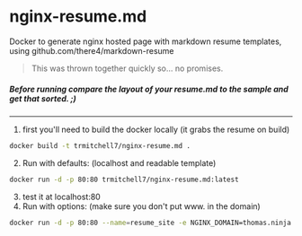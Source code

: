 # nginx-resume.md
Docker to generate nginx hosted page with markdown resume templates, using github.com/there4/markdown-resume

> This was thrown together quickly so... no promises.

##### Before running compare the layout of your resume.md to the sample and get that sorted. ;)

---

1. first you'll need to build the docker locally (it grabs the resume on build)
```bash
docker build -t trmitchell7/nginx-resume.md .
```
2. Run with defaults: (localhost and readable template)
```bash
docker run -d -p 80:80 trmitchell7/nginx-resume.md:latest
```
3. test it at localhost:80
4. Run with options: (make sure you don't put www. in the domain)
```bash
docker run -d -p 80:80 --name=resume_site -e NGINX_DOMAIN=thomas.ninja -e TEMPLATE=swissen trmitchell7/nginx-resume.md:latest
```
